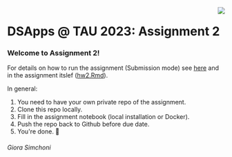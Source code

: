 <img src="images/DSApps_logo_small.jpg" align="right" />

# DSApps @ TAU 2023: Assignment 2

### Welcome to Assignment 2!

For details on how to run the assignment (Submission mode) see [here](https://github.com/DSApps-2023/Class_Slides/blob/master/Apps_of_DS_HW.pdf) and in the assignment itslef ([hw2.Rmd](hw2.Rmd)).

In general:

1. You need to have your own private repo of the assignment.
2. Clone this repo locally.
3. Fill in the assignment notebook (local installation or Docker).
4. Push the repo back to Github before due date.
5. You're done. :nail_care:

###### Giora Simchoni